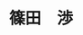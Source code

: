 ---
title: "篠田　渉"
draft: false

# Job rank 職階
rank: "教授" # 教授 | 准教授 | 助教 | ...

# Laboratory group
la_group: "分子化学" # 分子化学 | 物質化学 | 反応化学 | 界面化学

# Laboratory
laboratory:
  id: theocomp
  name: 理論計算化学研究室


# ページ上部の背景画像。
# 独自で設定する場合は、exampleSite/images/faculty フォルダーに写真ファイルを入れ、
# 以下にそのパスを指定して下さい。横1000ピクセル程度の解像度を推奨。
# 例: bg_image: "images/faculty/koga_banner.jpg"
bg_image: "images/banner/bg1.jpg"

# 100文字程度の説明文。ページ上部に表示されます。
description : "生体高分子集合・ソフトマテリアル系を対象とした分子シミュレーションによる現象や機能の解析と分子設計"

# portrait写真。横400ピクセル程度の解像度を推奨。
image: "images/faculty/shinoda.jpg"

# 研究分野。3つ以上増やしても構いません。
interest: ["分子シミュレーション", "脂質・生体膜", "ソフトマテリアル"]

# 業績。Reserchmapや科研費情報なども適宜追加して下さい。
# 業績が[]となっている人は、他の方のachievements欄を参考に記入して下さい。
achievements:
- icon: ti-id-badge
  link: https://researcherid.com/rid/M-9948-2018
  name: ResearcherID M-9948-2018
- icon: ti-id-badge
  link: https://orcid.org/0000-0002-3388-9227
  name: ORCID 0000-0002-3388-9227
- icon: ti-google
  link: https://scholar.google.co.jp/citations?user=RS7GD0oAAAAJ
  name: Scholar RS7GD0oAAAAJ


# 連絡先。SNSも追加できます。
contact:
- icon: ti-email
  link: mailto:shinoda@okayama-u.ac.jp
  name: shinoda@okayama-u.ac.jp
- icon: ti-mobile
  link: tel:086-251-7854
  name: 086-251-7854


- name : "理論計算化学研究室"
  icon : "ti-world" # icon pack : https://themify.me/themify-icons
  link : "http://theocomp.chem.okayama-u.ac.jp"

- name : "700-8530 岡山県岡山市津島中3－1－1 基礎研409室"
  icon : "ti-location-pin" # icon pack : https://themify.me/themify-icons
  link : "#"

# type
type: "faculty"

# 下の"---"以下に、個人の紹介文をMarkdown書式で書きこんで下さい。
---